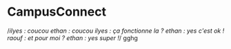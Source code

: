 # CampusConnect
/*ilyes : coucou 
ethan : coucou
ilyes : ça fonctionne la ?
ethan : yes c'est ok !
raouf : et pour moi ?
ethan : yes super !*/
gghg